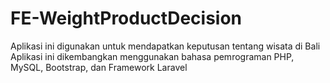 # FE-WeightProductDecision
Aplikasi ini digunakan untuk mendapatkan keputusan tentang wisata di Bali
</br>
Aplikasi ini dikembangkan menggunakan bahasa pemrograman PHP, MySQL, Bootstrap, dan Framework Laravel
